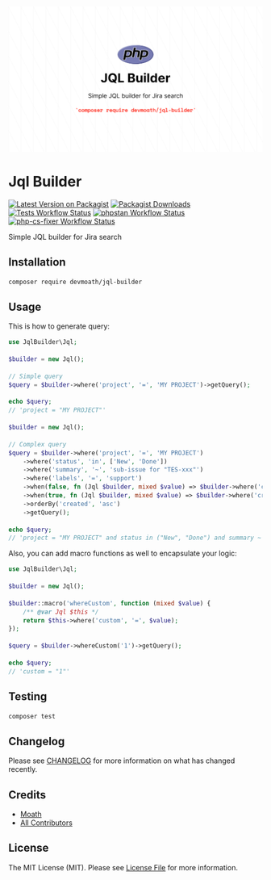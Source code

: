 ![logo](art/logo.png)

# Jql Builder

[![Latest Version on Packagist](https://img.shields.io/packagist/v/devmoath/jql-builder.svg?style=for-the-badge)](https://packagist.org/packages/devmoath/jql-builder)
[![Packagist Downloads](https://img.shields.io/packagist/dt/devmoath/jql-builder?style=for-the-badge)](https://packagist.org/packages/devmoath/jql-builder)
[![Tests Workflow Status](https://img.shields.io/github/workflow/status/devmoath/jql-builder/tests?label=Tests&style=for-the-badge)](https://github.com/DevMoath/jql-builder/actions/workflows/tests.yml)
[![phpstan Workflow Status](https://img.shields.io/github/workflow/status/devmoath/jql-builder/phpstan?label=phpstan&style=for-the-badge)](https://github.com/DevMoath/jql-builder/actions/workflows/phpstan.yml)
[![php-cs-fixer Workflow Status](https://img.shields.io/github/workflow/status/devmoath/jql-builder/php-cs-fixer?label=php-cs-fixer&style=for-the-badge)](https://github.com/DevMoath/jql-builder/actions/workflows/php-cs-fixer.yml)

Simple JQL builder for Jira search

## Installation

```bash
composer require devmoath/jql-builder
```

## Usage

This is how to generate query:

```php
use JqlBuilder\Jql;

$builder = new Jql();

// Simple query
$query = $builder->where('project', '=', 'MY PROJECT')->getQuery();

echo $query; 
// 'project = "MY PROJECT"'

$builder = new Jql();

// Complex query
$query = $builder->where('project', '=', 'MY PROJECT')
    ->where('status', 'in', ['New', 'Done'])
    ->where('summary', '~', 'sub-issue for "TES-xxx"')
    ->where('labels', '=', 'support')
    ->when(false, fn (Jql $builder, mixed $value) => $builder->where('creator', '=', 'admin'))
    ->when(true, fn (Jql $builder, mixed $value) => $builder->where('creator', '=', 'guest'))
    ->orderBy('created', 'asc')
    ->getQuery();

echo $query; 
// 'project = "MY PROJECT" and status in ("New", "Done") and summary ~ "sub-issue for \"TES-xxx\"" and labels = "support" and creator = "guest" order by created asc'
```

Also, you can add macro functions as well to encapsulate your logic:

```php
use JqlBuilder\Jql;

$builder = new Jql();

$builder::macro('whereCustom', function (mixed $value) {
    /** @var Jql $this */
    return $this->where('custom', '=', $value);
});

$query = $builder->whereCustom('1')->getQuery();

echo $query;
// 'custom = "1"'
```

## Testing

```bash
composer test
```

## Changelog

Please see [CHANGELOG](CHANGELOG.md) for more information on what has changed recently.

## Credits

- [Moath](https://github.com/devmoath)
- [All Contributors](https://github.com/DevMoath/jql-builder/graphs/contributors)

## License

The MIT License (MIT). Please see [License File](LICENSE.md) for more information.

